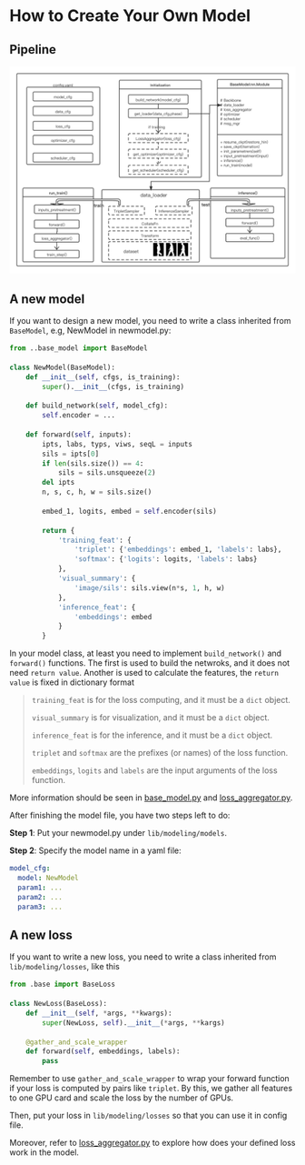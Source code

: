 # How to Create Your Own Model
## Pipeline
![Pipeline](../misc/images/pipeline.png)

## A new model
If you want to design a new model, you need to write a class inherited from `BaseModel`, e.g, NewModel in newmodel.py:
```python
from ..base_model import BaseModel

class NewModel(BaseModel):
    def __init__(self, cfgs, is_training):
        super().__init__(cfgs, is_training)

    def build_network(self, model_cfg):
        self.encoder = ...

    def forward(self, inputs):
        ipts, labs, typs, viws, seqL = inputs
        sils = ipts[0]
        if len(sils.size()) == 4:
            sils = sils.unsqueeze(2)
        del ipts
        n, s, c, h, w = sils.size()

        embed_1, logits, embed = self.encoder(sils)

        return {
            'training_feat': {
                'triplet': {'embeddings': embed_1, 'labels': labs},
                'softmax': {'logits': logits, 'labels': labs}
            },
            'visual_summary': {
                'image/sils': sils.view(n*s, 1, h, w)
            },
            'inference_feat': {
                'embeddings': embed
            }
        }

```
 In your model class, at least you need to implement `build_network()` and `forward()` functions. The first is used to build the netwroks, and it does not need `return value`. Another is used to calculate the features, the `return value` is fixed in dictionary format

> `training_feat` is for the loss computing, and it must be a `dict` object. 
> 
> `visual_summary` is for visualization, and it must be a `dict` object. 
> 
> `inference_feat` is for the inference, and it must be a `dict` object. 
> 
> `triplet` and `softmax` are the prefixes (or names) of the loss function.
> 
> `embeddings`, `logits` and `labels` are the input arguments of the loss function.

More information should be seen in [base_model.py](../lib/modeling/base_model.py) and [loss_aggregator.py](../lib/modeling/loss_aggregator.py).

After finishing the model file, you have two steps left to do:

**Step 1**: Put your newmodel.py under `lib/modeling/models`.

**Step 2**: Specify the model name in a yaml file:
```yaml
model_cfg:
  model: NewModel
  param1: ...
  param2: ...
  param3: ...
```


## A new loss
If you want to write a new loss, you need to write a class inherited from `lib/modeling/losses`, like this
```python
from .base import BaseLoss

class NewLoss(BaseLoss):
    def __init__(self, *args, **kwargs):
        super(NewLoss, self).__init__(*args, **kargs)

    @gather_and_scale_wrapper
    def forward(self, embeddings, labels):
        pass
```
Remember to use `gather_and_scale_wrapper` to wrap your forward function if your loss is computed by pairs like `triplet`. By this, we gather all features to one GPU card and scale the loss by the number of GPUs.

Then, put your loss in `lib/modeling/losses` so that you can use it in config file. 

Moreover, refer to [loss_aggregator.py](../lib/modeling/loss_aggregator.py) to explore how does your defined loss work in the model.
